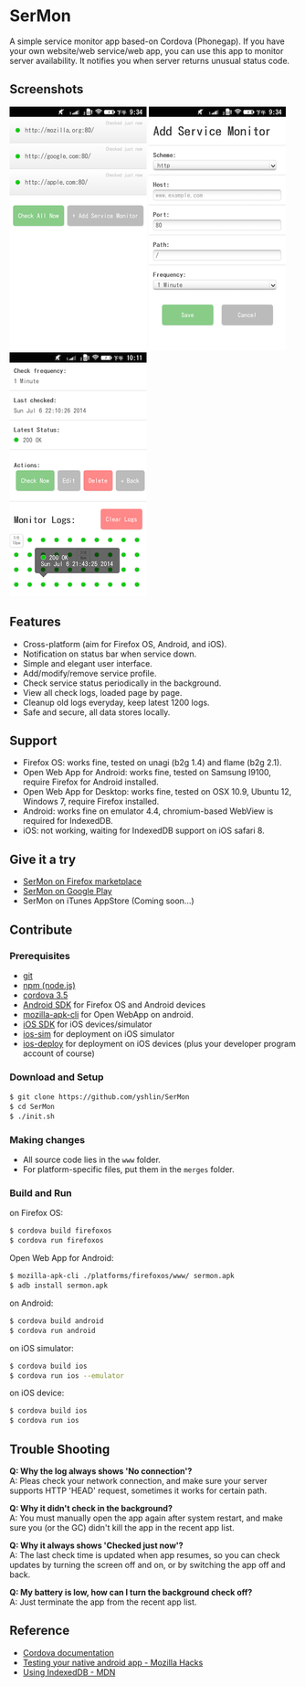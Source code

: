 SerMon
======

A simple service monitor app based-on Cordova (Phonegap).
If you have your own website/web service/web app, 
you can use this app to monitor server availability. 
It notifies you when server returns unusual status code.


Screenshots
-----------
![Service List](https://raw.githubusercontent.com/yshlin/SerMon/master/screenshots/service_list.png?v=2)
![Add Service](https://raw.githubusercontent.com/yshlin/SerMon/master/screenshots/add_service.png?v=2)
![Service Status](https://raw.githubusercontent.com/yshlin/SerMon/master/screenshots/service_status.png?v=2)


Features
--------
* Cross-platform (aim for Firefox OS, Android, and iOS).
* Notification on status bar when service down.
* Simple and elegant user interface.
* Add/modify/remove service profile.
* Check service status periodically in the background.
* View all check logs, loaded page by page.
* Cleanup old logs everyday, keep latest 1200 logs.
* Safe and secure, all data stores locally.

Support
-------
* Firefox OS: works fine, tested on unagi (b2g 1.4) and flame (b2g 2.1).
* Open Web App for Android: works fine, tested on Samsung I9100, require Firefox for Android installed.
* Open Web App for Desktop: works fine, tested on OSX 10.9, Ubuntu 12, Windows 7, require Firefox installed.
* Android: works fine on emulator 4.4, chromium-based WebView is required for IndexedDB.
* iOS: not working, waiting for IndexedDB support on iOS safari 8.

Give it a try
-------------
* [SerMon on Firefox marketplace](https://marketplace.firefox.com/app/sermon)
* [SerMon on Google Play](https://play.google.com/store/apps/details?id=in.yshl.sermon)
* SerMon on iTunes AppStore (Coming soon...)

Contribute
----------
### Prerequisites
* [git](http://git-scm.com/)
* [npm (node.js)](http://nodejs.org/)
* [cordova 3.5](http://cordova.apache.org)
* [Android SDK](http://developer.android.com/sdk/index.html) for Firefox OS and Android devices
* [mozilla-apk-cli](https://github.com/mozilla/apk-cli) for Open WebApp on android.
* [iOS SDK](https://developer.apple.com/devcenter/ios/index.action) for iOS devices/simulator
* [ios-sim](https://github.com/phonegap/ios-sim) for deployment on iOS simulator
* [ios-deploy](https://github.com/phonegap/ios-deploy) for deployment on iOS devices (plus your developer program account of course)

### Download and Setup

```sh
$ git clone https://github.com/yshlin/SerMon
$ cd SerMon
$ ./init.sh
```

### Making changes
* All source code lies in the `www` folder.
* For platform-specific files, put them in the `merges` folder.

### Build and Run

on Firefox OS:
```sh
$ cordova build firefoxos
$ cordova run firefoxos
```

Open Web App for Android:
```sh
$ mozilla-apk-cli ./platforms/firefoxos/www/ sermon.apk
$ adb install sermon.apk
```

on Android:
```sh
$ cordova build android 
$ cordova run android
```

on iOS simulator:
```sh
$ cordova build ios 
$ cordova run ios --emulator
```

on iOS device:
```sh
$ cordova build ios 
$ cordova run ios
```

Trouble Shooting
----------------
**Q: Why the log always shows 'No connection'?**  
A: Pleas check your network connection, and make sure your server supports HTTP 'HEAD' request, sometimes it works for certain path.


**Q: Why it didn't check in the background?**  
A: You must manually open the app again after system restart, and make sure you (or the GC) didn't kill the app in the recent app list.


**Q: Why it always shows 'Checked just now'?**  
A: The last check time is updated when app resumes, so you can check updates by turning the screen off and on, or by switching the app off and back.


**Q: My battery is low, how can I turn the background check off?**  
A: Just terminate the app from the recent app list.

Reference
---------
* [Cordova documentation](http://cordova.apache.org/docs/en/3.5.0/)
* [Testing your native android app - Mozilla Hacks](https://hacks.mozilla.org/2014/06/testing-your-native-android-app/)
* [Using IndexedDB - MDN](https://developer.mozilla.org/en-US/docs/Web/API/IndexedDB_API/Using_IndexedDB)
